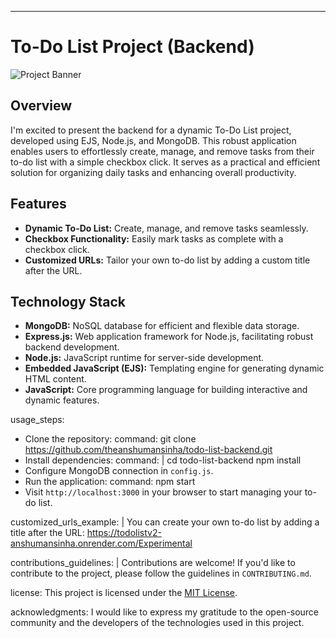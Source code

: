 ---

# To-Do List Project (Backend)

![Project Banner](link_to_project_banner_image)

## Overview

I'm excited to present the backend for a dynamic To-Do List project, developed using EJS, Node.js, and MongoDB. This robust application enables users to effortlessly create, manage, and remove tasks from their to-do list with a simple checkbox click. It serves as a practical and efficient solution for organizing daily tasks and enhancing overall productivity.

## Features

- **Dynamic To-Do List:** Create, manage, and remove tasks seamlessly.
- **Checkbox Functionality:** Easily mark tasks as complete with a checkbox click.
- **Customized URLs:** Tailor your own to-do list by adding a custom title after the URL.

## Technology Stack

- **MongoDB:** NoSQL database for efficient and flexible data storage.
- **Express.js:** Web application framework for Node.js, facilitating robust backend development.
- **Node.js:** JavaScript runtime for server-side development.
- **Embedded JavaScript (EJS):** Templating engine for generating dynamic HTML content.
- **JavaScript:** Core programming language for building interactive and dynamic features.


usage_steps:
  - Clone the repository:
      command: git clone https://github.com/theanshumansinha/todo-list-backend.git
  - Install dependencies:
      command: |
        cd todo-list-backend
        npm install
  - Configure MongoDB connection in `config.js`.
  - Run the application:
      command: npm start
  - Visit `http://localhost:3000` in your browser to start managing your to-do list.

customized_urls_example: |
  You can create your own to-do list by adding a title after the URL: https://todolistv2-anshumansinha.onrender.com/Experimental

  
contributions_guidelines: |
Contributions are welcome! If you'd like to contribute to the project, please follow the guidelines in `CONTRIBUTING.md`.

license: This project is licensed under the [MIT License](LICENSE).

acknowledgments: I would like to express my gratitude to the open-source community and the developers of the technologies used in this project.

